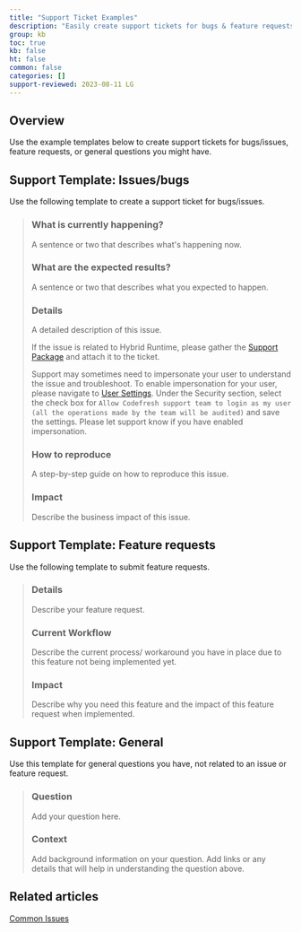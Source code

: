 ```yaml
---
title: "Support Ticket Examples"
description: "Easily create support tickets for bugs & feature requests using our templates"
group: kb
toc: true
kb: false
ht: false
common: false
categories: []
support-reviewed: 2023-08-11 LG
---
```


## Overview

Use the example templates below to create support tickets for bugs/issues, feature requests, or general questions you might have.

## Support Template: Issues/bugs

Use the following template to create a support ticket for bugs/issues.

>### What is currently happening?
>
>A sentence or two that describes what's happening now.
>
>### What are the expected results?
>
>A sentence or two that describes what you expected to happen.
>
>### Details
>
>A detailed description of this issue.
>
>If the issue is related to Hybrid Runtime, please gather the [Support Package](https://github.com/codefresh-support/codefresh-support-package) and attach it to the ticket.
>
>Support may sometimes need to impersonate your user to understand the issue and troubleshoot. To enable impersonation for your user, please navigate to [User Settings](https://g.codefresh.io/user/settings). Under the Security section, select the check box for `Allow Codefresh support team to login as my user (all the operations made by the team will be audited)` and save the settings. Please let support know if you have enabled impersonation.
>
>### How to reproduce
>
>A step-by-step guide on how to reproduce this issue.
>
>### Impact
>
>Describe the business impact of this issue.

## Support Template: Feature requests

Use the following template to submit feature requests.

>### Details
>
>Describe your feature request.
>
>### Current Workflow
>
>Describe the current process/ workaround you have in place due to this feature not being implemented yet.
>
>### Impact
>
>Describe why you need this feature and the impact of this feature request when implemented.

## Support Template: General

Use this template for general questions you have, not related to an issue or feature request.

>### Question
>
>Add your question here.
>
>### Context
>
>Add background information on your question. Add links or any details that will help in understanding the question above.

## Related articles

[Common Issues]({{site.baseurl}}/docs/kb/common-issues/)
